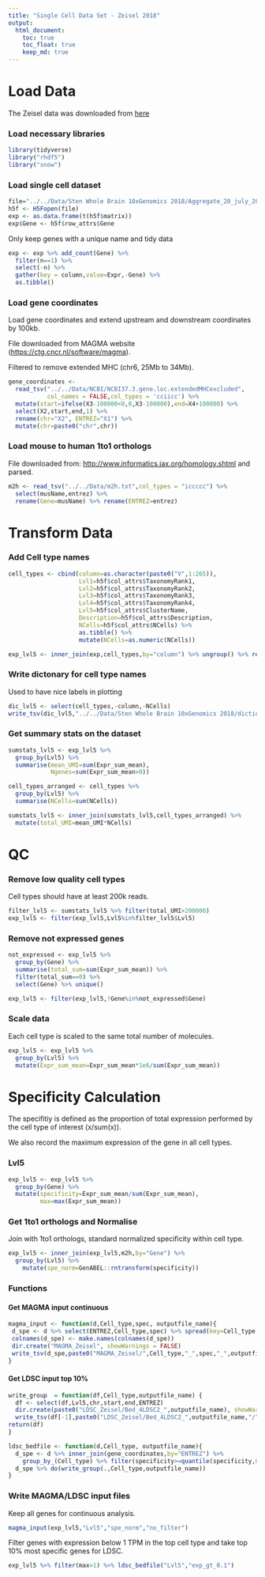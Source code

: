 ```yaml
---
title: "Single Cell Data Set - Zeisel 2018"
output: 
  html_document:
    toc: true
    toc_float: true
    keep_md: true
---
```


# Load Data

The Zeisel data was downloaded from [here](http://mousebrain.org/downloads.html)

### Load necessary libraries


```r
library(tidyverse)
library("rhdf5")
library("snow")
```

### Load single cell dataset


```r
file="../../Data/Sten Whole Brain 10xGenomics 2018/Aggregate_20_july_2018/l5_all.agg.loom"
h5f <- H5Fopen(file)
exp <- as.data.frame(t(h5f$matrix))
exp$Gene <- h5f$row_attrs$Gene
```

Only keep genes with a unique name and tidy data


```r
exp <- exp %>% add_count(Gene) %>% 
  filter(n==1) %>%
  select(-n) %>%
  gather(key = column,value=Expr,-Gene) %>%
  as.tibble()
```


### Load gene coordinates

Load gene coordinates and extend upstream and downstream coordinates by 100kb.

File downloaded from MAGMA website (https://ctg.cncr.nl/software/magma).

Filtered to remove extended MHC (chr6, 25Mb to 34Mb).


```r
gene_coordinates <- 
  read_tsv("../../Data/NCBI/NCBI37.3.gene.loc.extendedMHCexcluded",
           col_names = FALSE,col_types = 'cciicc') %>%
  mutate(start=ifelse(X3-100000<0,0,X3-100000),end=X4+100000) %>%
  select(X2,start,end,1) %>% 
  rename(chr="X2", ENTREZ="X1") %>% 
  mutate(chr=paste0("chr",chr))
```

### Load mouse to human 1to1 orthologs

File downloaded from: http://www.informatics.jax.org/homology.shtml and parsed.


```r
m2h <- read_tsv("../../Data/m2h.txt",col_types = "iccccc") %>% 
  select(musName,entrez) %>%
  rename(Gene=musName) %>% rename(ENTREZ=entrez)
```

# Transform Data

### Add Cell type names


```r
cell_types <- cbind(column=as.character(paste0("V",1:265)),
                    Lvl1=h5f$col_attrs$TaxonomyRank1,
                    Lvl2=h5f$col_attrs$TaxonomyRank2,
                    Lvl3=h5f$col_attrs$TaxonomyRank3,
                    Lvl4=h5f$col_attrs$TaxonomyRank4,
                    Lvl5=h5f$col_attrs$ClusterName,
                    Description=h5f$col_attrs$Description,
                    NCells=h5f$col_attrs$NCells) %>%  
                    as.tibble() %>%
                    mutate(NCells=as.numeric(NCells))

exp_lvl5 <- inner_join(exp,cell_types,by="column") %>% ungroup() %>% rename(Expr_sum_mean=Expr)
```

### Write dictonary for cell type names

Used to have nice labels in plotting


```r
dic_lvl5 <- select(cell_types,-column,-NCells)
write_tsv(dic_lvl5,"../../Data/Sten Whole Brain 10xGenomics 2018/dictionary_cell_type_names.txt")
```

### Get summary stats on the dataset


```r
sumstats_lvl5 <- exp_lvl5 %>% 
  group_by(Lvl5) %>%
  summarise(mean_UMI=sum(Expr_sum_mean),
            Ngenes=sum(Expr_sum_mean>0))

cell_types_arranged <- cell_types %>% 
  group_by(Lvl5) %>% 
  summarise(NCells=sum(NCells)) 

sumstats_lvl5 <- inner_join(sumstats_lvl5,cell_types_arranged) %>% 
  mutate(total_UMI=mean_UMI*NCells)
```

# QC

### Remove low quality cell types

Cell types should have at least 200k reads.


```r
filter_lvl5 <- sumstats_lvl5 %>% filter(total_UMI>200000)
exp_lvl5 <- filter(exp_lvl5,Lvl5%in%filter_lvl5$Lvl5)
```

### Remove not expressed genes


```r
not_expressed <- exp_lvl5 %>% 
  group_by(Gene) %>% 
  summarise(total_sum=sum(Expr_sum_mean)) %>% 
  filter(total_sum==0) %>% 
  select(Gene) %>% unique() 

exp_lvl5 <- filter(exp_lvl5,!Gene%in%not_expressed$Gene)
```

### Scale data

Each cell type is scaled to the same total number of molecules. 


```r
exp_lvl5 <- exp_lvl5 %>% 
  group_by(Lvl5) %>% 
  mutate(Expr_sum_mean=Expr_sum_mean*1e6/sum(Expr_sum_mean))
```

# Specificity Calculation

The specifitiy is defined as the proportion of total expression performed by the cell type of interest (x/sum(x)).

We also record the maximum expression of the gene in all cell types. 

### Lvl5


```r
exp_lvl5 <- exp_lvl5 %>% 
  group_by(Gene) %>% 
  mutate(specificity=Expr_sum_mean/sum(Expr_sum_mean),
         max=max(Expr_sum_mean))
```

### Get 1to1 orthologs and Normalise

Join with 1to1 orthologs, standard normalized specificity within cell type.


```r
exp_lvl5 <- inner_join(exp_lvl5,m2h,by="Gene") %>% 
  group_by(Lvl5) %>%
    mutate(spe_norm=GenABEL::rntransform(specificity))
```

### Functions

#### Get MAGMA input continuous


```r
magma_input <- function(d,Cell_type,spec, outputfile_name){
 d_spe <- d %>% select(ENTREZ,Cell_type,spec) %>% spread(key=Cell_type,value=spec)
 colnames(d_spe) <- make.names(colnames(d_spe))
 dir.create("MAGMA_Zeisel", showWarnings = FALSE)
 write_tsv(d_spe,paste0("MAGMA_Zeisel/",Cell_type,"_",spec,"_",outputfile_name,".txt"))
}
```

#### Get LDSC input top 10%


```r
write_group  = function(df,Cell_type,outputfile_name) {
  df <- select(df,Lvl5,chr,start,end,ENTREZ)
  dir.create(paste0("LDSC_Zeisel/Bed_4LDSC2_",outputfile_name), showWarnings = FALSE,recursive = TRUE)
  write_tsv(df[-1],paste0("LDSC_Zeisel/Bed_4LDSC2_",outputfile_name,"/",make.names(unique(df[1])),".bed"),col_names = F)
return(df)
}
```


```r
ldsc_bedfile <- function(d,Cell_type, outputfile_name){
  d_spe <- d %>% inner_join(gene_coordinates,by="ENTREZ") %>% 
    group_by_(Cell_type) %>% filter(specificity>=quantile(specificity,0.9)) 
  d_spe %>% do(write_group(.,Cell_type,outputfile_name))
}
```

### Write MAGMA/LDSC input files 

Keep all genes for continuous analysis.


```r
magma_input(exp_lvl5,"Lvl5","spe_norm","no_filter")
```

Filter genes with expression below 1 TPM in the top cell type and take top 10% most specific genes for LDSC.


```r
exp_lvl5 %>% filter(max>1) %>% ldsc_bedfile("Lvl5","exp_gt_0.1")
```
